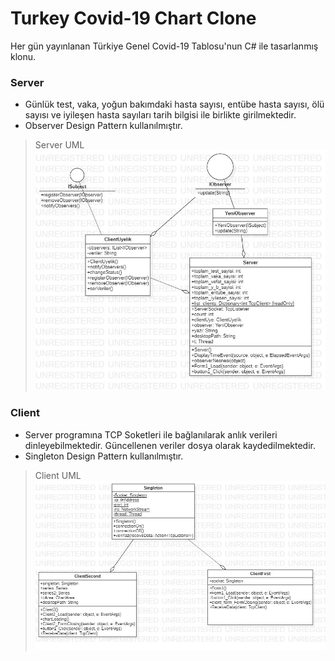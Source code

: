# Turkey Covid-19 Chart Clone

Her gün yayınlanan Türkiye Genel Covid-19 Tablosu'nun C# ile tasarlanmış klonu.

### Server

  - Günlük test, vaka, yoğun bakımdaki hasta sayısı, entübe hasta sayısı, ölü sayısı ve iyileşen hasta sayıları tarih bilgisi ile birlikte girilmektedir. 
  - Observer Design Pattern kullanılmıştır.
  
>Server UML
>![](UMLs/server.jpg)

### Client

  - Server programına TCP Soketleri ile bağlanılarak anlık verileri dinleyebilmektedir. Güncellenen veriler dosya olarak kaydedilmektedir.  
  - Singleton Design Pattern kullanılmıştır.
  
>Client UML
>![](UMLs/client.jpg)
